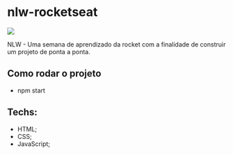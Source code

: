 # nlw-rocketseat 
<img src="https://cdn5.vectorstock.com/i/1000x1000/23/39/rocket-flying-with-white-background-vector-25612339.jpg">

NLW - Uma semana de aprendizado da rocket com a finalidade de construir um projeto de ponta a ponta.

## Como rodar o projeto
* npm start

## Techs:
* HTML;
* CSS;
* JavaScript;
